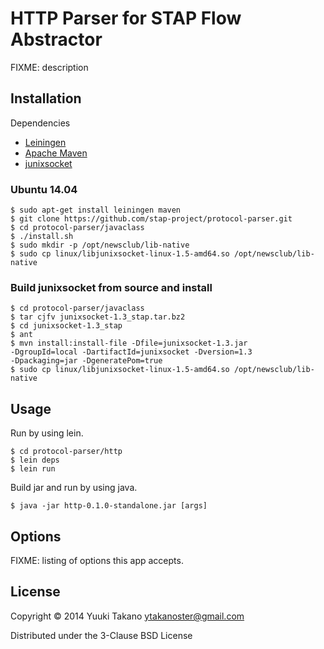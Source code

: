 # HTTP Parser for STAP Flow Abstractor

FIXME: description

## Installation

Dependencies
- [Leiningen](http://leiningen.org/)
- [Apache Maven](http://maven.apache.org/)
- [junixsocket](https://code.google.com/p/junixsocket/)

### Ubuntu 14.04

    $ sudo apt-get install leiningen maven
    $ git clone https://github.com/stap-project/protocol-parser.git
    $ cd protocol-parser/javaclass
    $ ./install.sh
    $ sudo mkdir -p /opt/newsclub/lib-native
    $ sudo cp linux/libjunixsocket-linux-1.5-amd64.so /opt/newsclub/lib-native

### Build junixsocket from source and install

    $ cd protocol-parser/javaclass
	$ tar cjfv junixsocket-1.3_stap.tar.bz2
	$ cd junixsocket-1.3_stap
	$ ant
	$ mvn install:install-file -Dfile=junixsocket-1.3.jar
    -DgroupId=local -DartifactId=junixsocket -Dversion=1.3
    -Dpackaging=jar -DgeneratePom=true
	$ sudo cp linux/libjunixsocket-linux-1.5-amd64.so /opt/newsclub/lib-native

## Usage

Run by using lein.

    $ cd protocol-parser/http
	$ lein deps
	$ lein run

Build jar and run by using java.

    $ java -jar http-0.1.0-standalone.jar [args]

## Options

FIXME: listing of options this app accepts.

## License

Copyright © 2014 Yuuki Takano <ytakanoster@gmail.com>

Distributed under the 3-Clause BSD License

